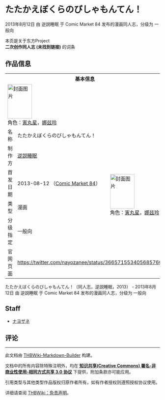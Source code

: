 # たたかえぼくらのびしゃもんてん！

<!-- source html: G:\repos\THBWiki-Markdown-Builder\THBWikiMarkdown\Temp\main\d\d6\ns0%3A%E3%81%9F%E3%81%9F%E3%81%8B%E3%81%88%E3%81%BC%E3%81%8F%E3%82%89%E3%81%AE%E3%81%B3%E3%81%97%E3%82%83%E3%82%82%E3%82%93%E3%81%A6%E3%82%93%EF%BC%81.html -->

2013年8月12日 由 逆説睡眠 于 Comic Market 84 发布的漫画同人志，分级为 一般向

本页是关于东方Project  
 **二次创作同人志 (未找到链接)** 的词条
## 作品信息

<table><tbody><tr><th colspan="3">基本信息</th></tr><tr><td class="cover-artwork-mobile" colspan="2"><a href="./文件-たたかえぼくらのびしゃもんてん！封面.jpg.md" class="image" title="封面图片"><img alt="封面图片" src="https://upload.thwiki.cc/thumb/6/62/%E3%81%9F%E3%81%9F%E3%81%8B%E3%81%88%E3%81%BC%E3%81%8F%E3%82%89%E3%81%AE%E3%81%B3%E3%81%97%E3%82%83%E3%82%82%E3%82%93%E3%81%A6%E3%82%93%EF%BC%81%E5%B0%81%E9%9D%A2.jpg/79px-%E3%81%9F%E3%81%9F%E3%81%8B%E3%81%88%E3%81%BC%E3%81%8F%E3%82%89%E3%81%AE%E3%81%B3%E3%81%97%E3%82%83%E3%82%82%E3%82%93%E3%81%A6%E3%82%93%EF%BC%81%E5%B0%81%E9%9D%A2.jpg" decoding="async" loading="lazy" width="79" height="112" srcset="https://upload.thwiki.cc/thumb/6/62/%E3%81%9F%E3%81%9F%E3%81%8B%E3%81%88%E3%81%BC%E3%81%8F%E3%82%89%E3%81%AE%E3%81%B3%E3%81%97%E3%82%83%E3%82%82%E3%82%93%E3%81%A6%E3%82%93%EF%BC%81%E5%B0%81%E9%9D%A2.jpg/119px-%E3%81%9F%E3%81%9F%E3%81%8B%E3%81%88%E3%81%BC%E3%81%8F%E3%82%89%E3%81%AE%E3%81%B3%E3%81%97%E3%82%83%E3%82%82%E3%82%93%E3%81%A6%E3%82%93%EF%BC%81%E5%B0%81%E9%9D%A2.jpg 1.5x, https://upload.thwiki.cc/thumb/6/62/%E3%81%9F%E3%81%9F%E3%81%8B%E3%81%88%E3%81%BC%E3%81%8F%E3%82%89%E3%81%AE%E3%81%B3%E3%81%97%E3%82%83%E3%82%82%E3%82%93%E3%81%A6%E3%82%93%EF%BC%81%E5%B0%81%E9%9D%A2.jpg/158px-%E3%81%9F%E3%81%9F%E3%81%8B%E3%81%88%E3%81%BC%E3%81%8F%E3%82%89%E3%81%AE%E3%81%B3%E3%81%97%E3%82%83%E3%82%82%E3%82%93%E3%81%A6%E3%82%93%EF%BC%81%E5%B0%81%E9%9D%A2.jpg 2x" data-file-width="500" data-file-height="707"></a><div class="cover-char">角色：<a href="./寅丸星.md" title="寅丸星">寅丸星</a>，<a href="./娜兹玲.md" title="娜兹玲">娜兹玲</a></div></td>
</tr><tr><td class="label">名称</td><td colspan="2"> たたかえぼくらのびしゃもんてん！ </td></tr><tr><td class="label">制作方</td><td><a href="./逆説睡眠.md" title="逆説睡眠">逆説睡眠</a></td><td class="cover-artwork" rowspan="4" style="min-width:112px;"><a href="./文件-たたかえぼくらのびしゃもんてん！封面.jpg.md" class="image" title="封面图片"><img alt="封面图片" src="https://upload.thwiki.cc/thumb/6/62/%E3%81%9F%E3%81%9F%E3%81%8B%E3%81%88%E3%81%BC%E3%81%8F%E3%82%89%E3%81%AE%E3%81%B3%E3%81%97%E3%82%83%E3%82%82%E3%82%93%E3%81%A6%E3%82%93%EF%BC%81%E5%B0%81%E9%9D%A2.jpg/79px-%E3%81%9F%E3%81%9F%E3%81%8B%E3%81%88%E3%81%BC%E3%81%8F%E3%82%89%E3%81%AE%E3%81%B3%E3%81%97%E3%82%83%E3%82%82%E3%82%93%E3%81%A6%E3%82%93%EF%BC%81%E5%B0%81%E9%9D%A2.jpg" decoding="async" loading="lazy" width="79" height="112" srcset="https://upload.thwiki.cc/thumb/6/62/%E3%81%9F%E3%81%9F%E3%81%8B%E3%81%88%E3%81%BC%E3%81%8F%E3%82%89%E3%81%AE%E3%81%B3%E3%81%97%E3%82%83%E3%82%82%E3%82%93%E3%81%A6%E3%82%93%EF%BC%81%E5%B0%81%E9%9D%A2.jpg/119px-%E3%81%9F%E3%81%9F%E3%81%8B%E3%81%88%E3%81%BC%E3%81%8F%E3%82%89%E3%81%AE%E3%81%B3%E3%81%97%E3%82%83%E3%82%82%E3%82%93%E3%81%A6%E3%82%93%EF%BC%81%E5%B0%81%E9%9D%A2.jpg 1.5x, https://upload.thwiki.cc/thumb/6/62/%E3%81%9F%E3%81%9F%E3%81%8B%E3%81%88%E3%81%BC%E3%81%8F%E3%82%89%E3%81%AE%E3%81%B3%E3%81%97%E3%82%83%E3%82%82%E3%82%93%E3%81%A6%E3%82%93%EF%BC%81%E5%B0%81%E9%9D%A2.jpg/158px-%E3%81%9F%E3%81%9F%E3%81%8B%E3%81%88%E3%81%BC%E3%81%8F%E3%82%89%E3%81%AE%E3%81%B3%E3%81%97%E3%82%83%E3%82%82%E3%82%93%E3%81%A6%E3%82%93%EF%BC%81%E5%B0%81%E9%9D%A2.jpg 2x" data-file-width="500" data-file-height="707"></a><div class="cover-char">角色：<a href="./寅丸星.md" title="寅丸星">寅丸星</a>，<a href="./娜兹玲.md" title="娜兹玲">娜兹玲</a></div></td>
</tr><tr><td class="label">首发日期</td><td>2013-08-12&#160;（<a href="/展会作品列表?e=Comic+Market%2384">Comic Market 84</a>）</td></tr><tr><td class="label">类型</td><td>漫画</td></tr><tr><td class="label">分级指定</td><td>一般向</td></tr>
<tr><td class="label">官网页面</td><td colspan="2"><a rel="nofollow" class="external free" href="https://twitter.com/nayozanee/status/366571553405685760">https://twitter.com/nayozanee/status/366571553405685760</a></td></tr></tbody></table>

たたかえぼくらのびしゃもんてん！（同人志，逆説睡眠，2013） - 2013年8月12日 由 逆説睡眠 于 Comic Market 84 发布的漫画同人志，分级为 一般向
## Staff
- [ナヨザネ](./ナヨザネ.md)

## 评论




---

此文档由 [THBWiki-Markdown-Builder](https://github.com/Delsin-Yu/THBWiki-Markdown-Builder) 构建。

文档中的所有内容除特殊注明外，均在 [**知识共享(Creative Commons) 署名-非商业性使用-相同方式共享 3.0 协议**](https://creativecommons.org/licenses/by-sa/3.0/deed.zh-hans) 下提供，附加条款亦可能应用。

引用类型与其他类型作品版权归原作者所有，如有作者授权则遵照授权协议使用。

详细请查阅 [THBWiki：免责声明](https://thbwiki.cc/THBWiki:%E5%85%8D%E8%B4%A3%E5%A3%B0%E6%98%8E)。

